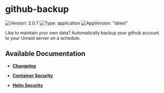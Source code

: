 # github-backup

![Version: 2.0.7](https://img.shields.io/badge/Version-2.0.7-informational?style=flat-square) ![Type: application](https://img.shields.io/badge/Type-application-informational?style=flat-square) ![AppVersion: "latest"](https://img.shields.io/badge/AppVersion-"latest"-informational?style=flat-square)

Like to maintain your own data? Automatically backup your github account to your Unraid server on a schedule.

## Available Documentation

- [**Changelog**](CHANGELOG)

- [**Container Security**](container-security)

- [**Helm Security**](helm-security)

